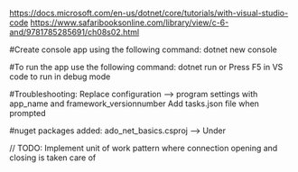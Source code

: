 https://docs.microsoft.com/en-us/dotnet/core/tutorials/with-visual-studio-code
https://www.safaribooksonline.com/library/view/c-6-and/9781785285691/ch08s02.html

#Create console app using the following command:
dotnet new console

#To run the app use the following command:
dotnet run or Press F5 in VS code to run in debug mode

#Troubleshooting:
Replace configuration --> program settings with app_name and framework_versionnumber
Add tasks.json file when prompted

#nuget packages added:
ado_net_basics.csproj --> Under <ItemGroup>

// TODO:
Implement unit of work pattern where connection opening and closing is taken care of